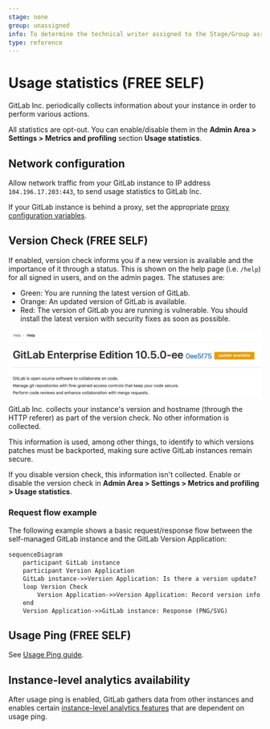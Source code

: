 ```yaml
---
stage: none
group: unassigned
info: To determine the technical writer assigned to the Stage/Group associated with this page, see https://about.gitlab.com/handbook/engineering/ux/technical-writing/#assignments
type: reference
---
```


# Usage statistics **(FREE SELF)**

GitLab Inc. periodically collects information about your instance in order
to perform various actions.

All statistics are opt-out. You can enable/disable them in the
**Admin Area > Settings > Metrics and profiling** section **Usage statistics**.

## Network configuration

Allow network traffic from your GitLab instance to IP address `104.196.17.203:443`, to send
usage statistics to GitLab Inc.

If your GitLab instance is behind a proxy, set the appropriate [proxy configuration variables](https://docs.gitlab.com/omnibus/settings/environment-variables.html).

## Version Check **(FREE SELF)**

If enabled, version check informs you if a new version is available and the
importance of it through a status. This is shown on the help page (i.e. `/help`)
for all signed in users, and on the admin pages. The statuses are:

- Green: You are running the latest version of GitLab.
- Orange: An updated version of GitLab is available.
- Red: The version of GitLab you are running is vulnerable. You should install
  the latest version with security fixes as soon as possible.

![Orange version check example](img/update-available.png)

GitLab Inc. collects your instance's version and hostname (through the HTTP
referer) as part of the version check. No other information is collected.

This information is used, among other things, to identify to which versions
patches must be backported, making sure active GitLab instances remain
secure.

If you disable version check, this information isn't collected. Enable or
disable the version check in **Admin Area > Settings > Metrics and profiling > Usage statistics**.

### Request flow example

The following example shows a basic request/response flow between the self-managed GitLab instance
and the GitLab Version Application:

```mermaid
sequenceDiagram
    participant GitLab instance
    participant Version Application
    GitLab instance->>Version Application: Is there a version update?
    loop Version Check
        Version Application->>Version Application: Record version info
    end
    Version Application->>GitLab instance: Response (PNG/SVG)
```

## Usage Ping **(FREE SELF)**

See [Usage Ping guide](../../../development/usage_ping/index.md).

## Instance-level analytics availability

After usage ping is enabled, GitLab gathers data from other instances and
enables certain [instance-level analytics features](../analytics/index.md) that are dependent on usage ping.

<!-- ## Troubleshooting

Include any troubleshooting steps that you can foresee. If you know beforehand what issues
one might have when setting this up, or when something is changed, or on upgrading, it's
important to describe those, too. Think of things that may go wrong and include them here.
This is important to minimize requests for support, and to avoid doc comments with
questions that you know someone might ask.

Each scenario can be a third-level heading, e.g. `### Getting error message X`.
If you have none to add when creating a doc, leave this section in place
but commented out to help encourage others to add to it in the future. -->
